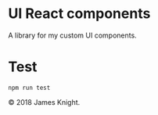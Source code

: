 # UI React components

A library for my custom UI components.

# Test

`npm run test`

© 2018 James Knight.
